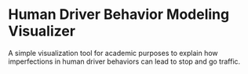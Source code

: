 # Human Driver Behavior Modeling Visualizer

A simple visualization tool for academic purposes to explain how imperfections in human driver behaviors can lead to stop and go traffic. 

